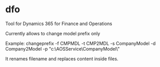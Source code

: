 # dfo
Tool for Dynamics 365 for Finance and Operations

Currently allows to change model prefix only

Example: changeprefix -f CMPMDL -t CMP2MDL -s CompanyModel -d Company2Model -p "c:\\AOSService\\CompanyModel\\"

It renames filename and replaces content inside files.
